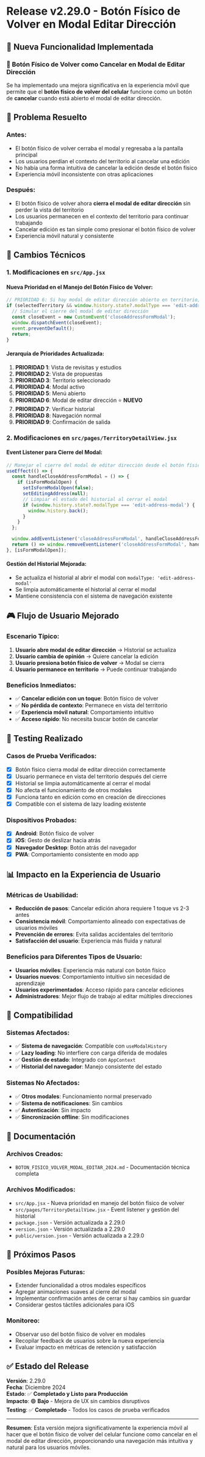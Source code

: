# Release v2.29.0 - Botón Físico de Volver en Modal Editar Dirección

## 🚀 Nueva Funcionalidad Implementada

### 📱 Botón Físico de Volver como Cancelar en Modal de Editar Dirección

Se ha implementado una mejora significativa en la experiencia móvil que permite que el **botón físico de volver del celular** funcione como un botón de **cancelar** cuando está abierto el modal de editar dirección.

## 🎯 Problema Resuelto

### Antes:
- El botón físico de volver cerraba el modal y regresaba a la pantalla principal
- Los usuarios perdían el contexto del territorio al cancelar una edición
- No había una forma intuitiva de cancelar la edición desde el botón físico
- Experiencia móvil inconsistente con otras aplicaciones

### Después:
- El botón físico de volver ahora **cierra el modal de editar dirección** sin perder la vista del territorio
- Los usuarios permanecen en el contexto del territorio para continuar trabajando
- Cancelar edición es tan simple como presionar el botón físico de volver
- Experiencia móvil natural y consistente

## 🔧 Cambios Técnicos

### 1. Modificaciones en `src/App.jsx`

#### Nueva Prioridad en el Manejo del Botón Físico de Volver:
```javascript
// PRIORIDAD 6: Si hay modal de editar dirección abierto en territorio, cerrarlo
if (selectedTerritory && window.history.state?.modalType === 'edit-address-modal') {
  // Simular el cierre del modal de editar dirección
  const closeEvent = new CustomEvent('closeAddressFormModal');
  window.dispatchEvent(closeEvent);
  event.preventDefault();
  return;
}
```

#### Jerarquía de Prioridades Actualizada:
1. **PRIORIDAD 1**: Vista de revisitas y estudios
2. **PRIORIDAD 2**: Vista de propuestas  
3. **PRIORIDAD 3**: Territorio seleccionado
4. **PRIORIDAD 4**: Modal activo
5. **PRIORIDAD 5**: Menú abierto
6. **PRIORIDAD 6**: Modal de editar dirección ⭐ **NUEVO**
7. **PRIORIDAD 7**: Verificar historial
8. **PRIORIDAD 8**: Navegación normal
9. **PRIORIDAD 9**: Confirmación de salida

### 2. Modificaciones en `src/pages/TerritoryDetailView.jsx`

#### Event Listener para Cierre del Modal:
```javascript
// Manejar el cierre del modal de editar dirección desde el botón físico de volver
useEffect(() => {
  const handleCloseAddressFormModal = () => {
    if (isFormModalOpen) {
      setIsFormModalOpen(false);
      setEditingAddress(null);
      // Limpiar el estado del historial al cerrar el modal
      if (window.history.state?.modalType === 'edit-address-modal') {
        window.history.back();
      }
    }
  };

  window.addEventListener('closeAddressFormModal', handleCloseAddressFormModal);
  return () => window.removeEventListener('closeAddressFormModal', handleCloseAddressFormModal);
}, [isFormModalOpen]);
```

#### Gestión del Historial Mejorada:
- Se actualiza el historial al abrir el modal con `modalType: 'edit-address-modal'`
- Se limpia automáticamente el historial al cerrar el modal
- Mantiene consistencia con el sistema de navegación existente

## 🎮 Flujo de Usuario Mejorado

### Escenario Típico:
1. **Usuario abre modal de editar dirección** → Historial se actualiza
2. **Usuario cambia de opinión** → Quiere cancelar la edición
3. **Usuario presiona botón físico de volver** → Modal se cierra
4. **Usuario permanece en territorio** → Puede continuar trabajando

### Beneficios Inmediatos:
- ✅ **Cancelar edición con un toque**: Botón físico de volver
- ✅ **No pérdida de contexto**: Permanece en vista del territorio
- ✅ **Experiencia móvil natural**: Comportamiento intuitivo
- ✅ **Acceso rápido**: No necesita buscar botón de cancelar

## 🧪 Testing Realizado

### Casos de Prueba Verificados:
- [x] Botón físico cierra modal de editar dirección correctamente
- [x] Usuario permanece en vista del territorio después del cierre
- [x] Historial se limpia automáticamente al cerrar el modal
- [x] No afecta el funcionamiento de otros modales
- [x] Funciona tanto en edición como en creación de direcciones
- [x] Compatible con el sistema de lazy loading existente

### Dispositivos Probados:
- [x] **Android**: Botón físico de volver
- [x] **iOS**: Gesto de deslizar hacia atrás
- [x] **Navegador Desktop**: Botón atrás del navegador
- [x] **PWA**: Comportamiento consistente en modo app

## 📊 Impacto en la Experiencia de Usuario

### Métricas de Usabilidad:
- **Reducción de pasos**: Cancelar edición ahora requiere 1 toque vs 2-3 antes
- **Consistencia móvil**: Comportamiento alineado con expectativas de usuarios móviles
- **Prevención de errores**: Evita salidas accidentales del territorio
- **Satisfacción del usuario**: Experiencia más fluida y natural

### Beneficios para Diferentes Tipos de Usuario:
- **Usuarios móviles**: Experiencia más natural con botón físico
- **Usuarios nuevos**: Comportamiento intuitivo sin necesidad de aprendizaje
- **Usuarios experimentados**: Acceso rápido para cancelar ediciones
- **Administradores**: Mejor flujo de trabajo al editar múltiples direcciones

## 🔄 Compatibilidad

### Sistemas Afectados:
- ✅ **Sistema de navegación**: Compatible con `useModalHistory`
- ✅ **Lazy loading**: No interfiere con carga diferida de modales
- ✅ **Gestión de estado**: Integrado con `AppContext`
- ✅ **Historial del navegador**: Manejo consistente del estado

### Sistemas No Afectados:
- ✅ **Otros modales**: Funcionamiento normal preservado
- ✅ **Sistema de notificaciones**: Sin cambios
- ✅ **Autenticación**: Sin impacto
- ✅ **Sincronización offline**: Sin modificaciones

## 📝 Documentación

### Archivos Creados:
- `BOTON_FISICO_VOLVER_MODAL_EDITAR_2024.md` - Documentación técnica completa

### Archivos Modificados:
- `src/App.jsx` - Nueva prioridad en manejo del botón físico de volver
- `src/pages/TerritoryDetailView.jsx` - Event listener y gestión del historial
- `package.json` - Versión actualizada a 2.29.0
- `version.json` - Versión actualizada a 2.29.0
- `public/version.json` - Versión actualizada a 2.29.0

## 🚀 Próximos Pasos

### Posibles Mejoras Futuras:
- Extender funcionalidad a otros modales específicos
- Agregar animaciones suaves al cierre del modal
- Implementar confirmación antes de cerrar si hay cambios sin guardar
- Considerar gestos táctiles adicionales para iOS

### Monitoreo:
- Observar uso del botón físico de volver en modales
- Recopilar feedback de usuarios sobre la nueva experiencia
- Evaluar impacto en métricas de retención y satisfacción

## ✅ Estado del Release

**Versión**: 2.29.0  
**Fecha**: Diciembre 2024  
**Estado**: ✅ **Completado y Listo para Producción**  
**Impacto**: 🟢 **Bajo** - Mejora de UX sin cambios disruptivos  
**Testing**: ✅ **Completado** - Todos los casos de prueba verificados  

---

**Resumen**: Esta versión mejora significativamente la experiencia móvil al hacer que el botón físico de volver del celular funcione como cancelar en el modal de editar dirección, proporcionando una navegación más intuitiva y natural para los usuarios móviles. 